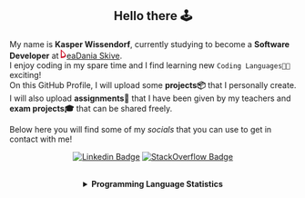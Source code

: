 ## <p align="center">Hello there 🕹️</p>

My name is **Kasper Wissendorf**, currently studying to become a **Software Developer** at [![Icon](/icons/Dania.png)eaDania Skive](https://eadania.com/). <br>
I enjoy coding in my spare time and I find learning new `Coding Languages👨‍💻` exciting!<br/>
On this GitHub Profile, I will upload some **projects📦** that I personally create. I will also upload **assignments📝** that I have been given by my teachers and **exam projects🎓** that can be shared freely. 

Below here you will find some of my *socials* that you can use to get in contact with me! 

<div align="center">
  
[![Linkedin Badge](https://img.shields.io/badge/-LinkedIn-blue?style=flat-square&logo=Linkedin&logoColor=white)](https://www.linkedin.com/in/kasper-wissendorf-7279011b6/)
[![StackOverflow Badge](https://img.shields.io/badge/-Stack%20Overflow-FE7A16?style=flat-square&logo=Stack-Overflow&logoColor=white)](https://stackoverflow.com/users/18100435/kasper-wissendorf)
</div>

<br>
<details>
<summary align="center">
<strong>Programming Language Statistics</strong>
</summary>
<br>
<div align="center">
<pre>
TypeScript      | 128 hours 21 minutes
HTML            | 80 hours 23 minutes
CSS             | 32 hours 34 minutes
C#              | 31 hours 23 minutes
C++             | 25 hours 16 minutes
mcfunction      | 24 hours 43 minutes
JavaScript      | 22 hours 04 minutes
Python          | 20 hours 21 minutes
Blazor          | 03 hours 35 minutes
Markdown        | 02 hours 01 minutes
Lua             | 00 hours 46 minutes
SQL             | 00 hours 04 minutes
<sub>Last Updated: 05/11/2022 06:19:17</sub>
<sub>Data first recorded on 31th. January of 2022</sub>
</pre>
</div>
</details>
